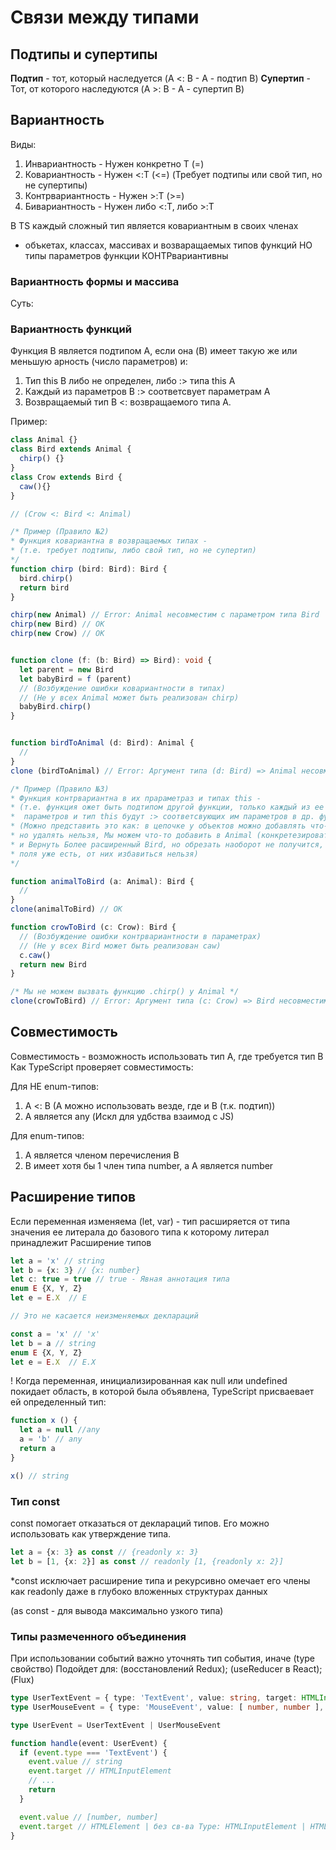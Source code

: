 # Связи между типами


## Подтипы и супертипы

__Подтип__ - тот, который наследуется (A <: B - A - подтип B)
__Супертип__ - Тот, от которого наследуются (A >: B - A - супертип B)

## Вариантность

Виды:
1. Инвариантность - Нужен конкретно Т (=)
2. Ковариантность - Нужен <:T (<=) (Требует подтипы или свой тип, но не супертипы)
2. Контрвариантность - Нужен >:T (>=)
2. Бивариантность - Нужен либо <:T, либо >:T

В TS каждый сложный тип является ковариантным в своих членах
- объкетах, классах, массивах и возваращаемых типов функций
НО типы параметров функции КОНТРвариантивны

### Вариантность формы и массива
Суть: 
### Вариантность функций
Функция B является подтипом A, если она (B) имеет такую же или
меньшую арность (число параметров) и:
1. Тип this B либо не определен, либо :> типа this A
2. Каждый из параметров B :> соответсвует параметрам A
3. Возвращаемый тип B <: возвращаемого типа A.

Пример:
```typescript
class Animal {}
class Bird extends Animal {
  chirp() {}
}
class Crow extends Bird {
  caw(){}
}

// (Crow <: Bird <: Animal)

/* Пример (Правило №2)
* Функция ковариантна в возвращаемых типах - 
* (т.е. требует подтипы, либо свой тип, но не супертип)
*/
function chirp (bird: Bird): Bird {
  bird.chirp()
  return bird
}

chirp(new Animal) // Error: Animal несовместим с параметром типа Bird
chirp(new Bird) // OK
chirp(new Crow) // OK


function clone (f: (b: Bird) => Bird): void {
  let parent = new Bird
  let babyBird = f (parent)
  // (Возбуждение ошибки ковариантности в типах)
  // (Не у всех Animal может быть реализован chirp)
  babyBird.chirp()
}


function birdToAnimal (d: Bird): Animal {
  // 
}
clone (birdToAnimal) // Error: Аргумент типа (d: Bird) => Animal несовместим с параметром типа (b: Bird) => Bird

/* Пример (Правило №3)
* Функция контрвариантна в их прараметраз и типах this - 
* (т.е. функция ожет быть подтипом другой функции, только каждый из ее
*  параметров и тип this будут :> соответсвующих им параметров в др. функц.)
* (Можно представить это как: в цепочке у объектов можно добавлять что-то новое,
* но удалять нельзя, Мы можем что-то добавить в Animal (конкретезировать)
* и Вернуть Более расширенный Bird, но обрезать наоборот не получится,
* поля уже есть, от них избавиться нельзя)
*/

function animalToBird (a: Animal): Bird {
  //
}
clone(animalToBird) // OK

function crowToBird (c: Crow): Bird {
  // (Возбуждение ошибки контрвариантности в параметрах) 
  // (Не у всех Bird может быть реализован caw)
  с.caw()
  return new Bird
}

/* Мы не можем вызвать функцию .chirp() у Animal */
clone(crowToBird) // Error: Аргумент типа (c: Crow) => Bird несовместим с типом (c: Bird): Bird
````


## Совместимость
Совместимость - возможность использовать тип A, где требуется тип B
Как TypeScript проверяет совместимость:

Для НЕ enum-типов:
1. A <: B (A можно использовать везде, где и B (т.к. подтип))
2. A является any (Искл для удбства взаимод с JS)

Для enum-типов:
1. A является членом перечисления B
2. B имеет хотя бы 1 член типа number, а A является number

## Расширение типов
Если переменная изменяема (let, var) - тип расширяется от типа значения ее литерала
до базового типа к которому литерал принадлежит
Расширение типов

```typescript
let a = 'x' // string
let b = {x: 3} // {x: number}
let c: true = true // true - Явная аннотация типа
enum E {X, Y, Z}
let e = E.X  // E

// Это не касается неизменяемых деклараций

const a = 'x' // 'x'
let b = a // string
enum E {X, Y, Z}
let e = E.X  // E.X
```
! Когда переменная, инициализированная как null или undefined покидает область,
в которой была объявлена, TypeScript присваевает ей определенный тип:
```typescript
function x () {
  let a = null //any
  a = 'b' // any
  return a
}

x() // string
```
### Тип const
const помогает отказаться от деклараций типов.
Его можно использовать как утверждение типа.
```typescript
let a = {x: 3} as const // {readonly x: 3}
let b = [1, {x: 2}] as const // readonly [1, {readonly x: 2}]
```
*const исключает расширение типа и рекурсивно омечает его члены как 
readonly даже в глубоко вложенных структурах данных

(as const - для вывода максимально узкого типа)

### Типы размеченного объединения
При использовании событий важно уточнять тип события, иначе (type свойство)
Подойдет для: (восстановлений Redux); (useReducer в React); (Flux)
```typescript
type UserTextEvent = { type: 'TextEvent', value: string, target: HTMLInputElement }
type UserMouseEvent = { type: 'MouseEvent', value: [ number, number ], target: HTMLElement }

type UserEvent = UserTextEvent | UserMouseEvent

function handle(event: UserEvent) {
  if (event.type === 'TextEvent') {
    event.value // string
    event.target // HTMLInputElement
    // ...
    return
  }

  event.value // [number, number]
  event.target // HTMLElement | без св-ва Type: HTMLInputElement | HTMLElement
}
```